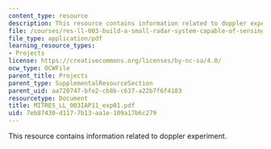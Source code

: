 ```yaml
---
content_type: resource
description: This resource contains information related to doppler experiment.
file: /courses/res-ll-003-build-a-small-radar-system-capable-of-sensing-range-doppler-and-synthetic-aperture-radar-imaging-january-iap-2011/7eb87430d1177b13aa1e109a17b6c279_MITRES_LL_003IAP11_exp01.pdf
file_type: application/pdf
learning_resource_types:
- Projects
license: https://creativecommons.org/licenses/by-nc-sa/4.0/
ocw_type: OCWFile
parent_title: Projects
parent_type: SupplementalResourceSection
parent_uid: aa720747-bfe2-cb8b-c637-a22b7f6f4103
resourcetype: Document
title: MITRES_LL_003IAP11_exp01.pdf
uid: 7eb87430-d117-7b13-aa1e-109a17b6c279
---
```

This resource contains information related to doppler experiment.